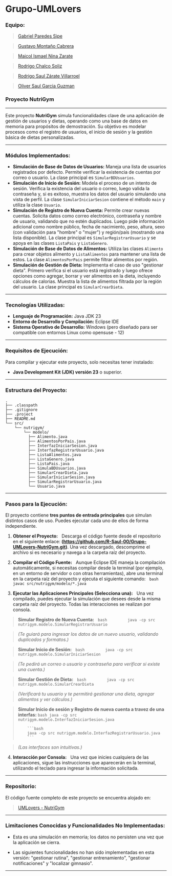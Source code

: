 # Grupo-UMLovers

### Equipo:

> [Gabriel Paredes Sipe](https://github.com/gabrielps0306 "Gabriel Paredes Sipe")

> [Gustavo Montaño Cabrera](https://github.com/Gussxzz "Gustavo Montaño Cabrera")

> [Maicol Ismael Nina Zarate](https://github.com/maicolismael "Maicol Ismael Nina Zarate")

> [Rodrigo Chalco Soliz](https://github.com/RodrigoChalco "Rodrigo Chalco Soliz")

> [Rodrigo Saul Zárate Villarroel](https://github.com/R-Saul-00 "Rodrigo Saul Zárate Villarroel")

> [Oliver Saul Garcia Guzman](https://github.com/olivergarguz "Oliver Saul Garcia Guzman")

### Proyecto NutriGym

---

Este proyecto **NutriGym** simula funcionalidades clave de una aplicación de gestión de usuarios y dietas, operando como una base de datos en memoria para propósitos de demostración. Su objetivo es modelar procesos como el registro de usuarios, el inicio de sesión y la gestión básica de dietas personalizadas.

---
### Módulos Implementados:

* **Simulación de Base de Datos de Usuarios:** Maneja una lista de usuarios registrados por defecto. Permite verificar la existencia de cuentas por correo o usuario. La clase principal es `SimularBDUsuarios`.
* **Simulación de Inicio de Sesión:** Modela el proceso de un intento de sesión. Verifica la existencia del usuario o correo, luego valida la contraseña y, si es exitoso, muestra los datos del usuario simulando una vista de perfil. La clase `SimularIniciarSesion` contiene el método `main` y utiliza la clase `Usuario`.
* **Simulación de Registro de Nueva Cuenta:** Permite crear nuevas cuentas. Solicita datos como correo electrónico, contraseña y nombre de usuario, validando que no estén duplicados. Luego pide información adicional como nombre público, fecha de nacimiento, peso, altura, sexo (con validación para "hombre" o "mujer") y región/país (mostrando una lista disponible). La clase principal es `SimularRegistrarUsuario` y se apoya en las clases `ListaPais` y `ListaGenero`.
* **Simulación de Base de Datos de Alimentos:** Utiliza las clases `Alimento` para crear objetos alimento y `ListaAlimentos` para mantener una lista de estos. La clase `AlimentosPorPais` permite filtrar alimentos por región.
* **Simulación de Gestión de Dieta:** Implementa el caso de uso "gestionar dieta". Primero verifica si el usuario está registrado y luego ofrece opciones como agregar, borrar y ver alimentos en la dieta, incluyendo cálculos de calorías. Muestra la lista de alimentos filtrada por la región del usuario. La clase principal es `SimularCrearDieta`.

---

### Tecnologías Utilizadas:

* **Lenguaje de Programación:** Java JDK 23
* **Entorno de Desarrollo y Compilación:** Eclipse IDE
* **Sistema Operativo de Desarrollo:** Windows (pero diseñado para ser compatible con entornos Linux como opensuse - 12)

---

### Requisitos de Ejecución:

Para compilar y ejecutar este proyecto, solo necesitas tener instalado:
* **Java Development Kit (JDK) versión 23** o superior.

---

### Estructura del Proyecto:
    .
    ├── .classpath
    ├── .gitignore
    ├── .project
    ├── README.md
    └── src/
        └── nutrigym/
            └── modelo/
              ├── Alimento.java
              ├── AlimentosPorPais.java
              ├── InterfazIniciarSesion.java
              ├── InterfazRegistrarUsuario.java
              ├── ListaAlimentos.java
              ├── ListaGenero.java
              ├── ListaPais.java
              ├── SimulaBDUsuarios.java
              ├── SimularCrearDieta.java
              ├── SimularIniciarSesion.java
              ├── SimularRegistrarUsuario.java
              └── Usuario.java   
---

### Pasos para la Ejecución:

El proyecto contiene **tres puntos de entrada principales** que simulan distintos casos de uso. Puedes ejecutar cada uno de ellos de forma independiente.

1.  **Obtener el Proyecto:**
    Descarga el código fuente desde el repositorio en el siguiente enlace: **(https://github.com/R-Saul-00/Grupo-UMLovers-NutriGym.git)**. Una vez descargado, descomprime el archivo si es necesario y navega a la carpeta raíz del proyecto.

2.  **Compilar el Código Fuente:**
    Aunque Eclipse IDE maneja la compilación automáticamente, si necesitas compilar desde la terminal (por ejemplo, en un entorno de servidor o con otras herramientas), abre una terminal en la carpeta raíz del proyecto y ejecuta el siguiente comando:
    ```bash
    javac src/nutrigym/modelo/*.java
    ```

3.  **Ejecutar las Aplicaciones Principales (Selecciona una):**
    Una vez compilado, puedes ejecutar la simulación que desees desde la misma carpeta raíz del proyecto. Todas las interacciones se realizan por consola.

>  **Simular Registro de Nueva Cuenta:**
        ```bash
        java -cp src nutrigym.modelo.SimularRegistrarUsuario
        ```

> *(Te guiará para ingresar los datos de un nuevo usuario, validando duplicados y formatos.)*
 
>   **Simular Inicio de Sesión:**
        ```bash
        java -cp src nutrigym.modelo.SimularIniciarSesion
        ```

> *(Te pedirá un correo o usuario y contraseña para verificar si existe una cuenta.)*
        
> **Simular Gestión de Dieta:**
        ```bash
        java -cp src nutrigym.modelo.SimularCrearDieta
        ```

> *(Verificará tu usuario y te permitirá gestionar una dieta, agregar alimentos y ver cálculos.)*

> **Simular Inicio de sesión y Registro de nueva cuenta a travez de una interfas:**
>         ```bash
>         java -cp src nutrigym.modelo.InterfazIniciarSesion.java
>         ```
> 
>         ```bash
>         java -cp src nutrigym.modelo.InterfazRegistrarUsuario.java
>         ```

> *(Las interfaces son intuitivas.)*


4.  **Interacción por Consola:**
    Una vez que inicies cualquiera de las aplicaciones, sigue las instrucciones que aparecerán en la terminal, utilizando el teclado para ingresar la información solicitada.

---

### Repositorio:

El código fuente completo de este proyecto se encuentra alojado en:

> [UMLovers - NutriGym](https://github.com/R-Saul-00/Grupo-UMLovers-NutriGym.git "UMLovers - NutriGym")

---

### Limitaciones Conocidas y Funcionalidades No Implementadas:

* Esta es una simulación en memoria; los datos no persisten una vez que la aplicación se cierra.

* Las siguientes funcionalidades no han sido implementadas en esta versión: "gestionar rutina", "gestionar entrenamiento", "gestionar notificaciones" y "localizar gimnasio".

---
